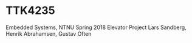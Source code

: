 # TTK4235
Embedded Systems, NTNU Spring 2018
Elevator Project
Lars Sandberg, Henrik Abrahamsen, Gustav Often
